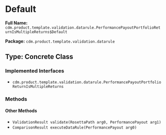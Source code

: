 # Default

**Full Name:** `cdm.product.template.validation.datarule.PerformancePayoutPortfolioReturnIsMultipleReturns$Default`

**Package:** `cdm.product.template.validation.datarule`

## Type: Concrete Class

### Implemented Interfaces

- `cdm.product.template.validation.datarule.PerformancePayoutPortfolioReturnIsMultipleReturns`

### Methods

#### Other Methods

- `ValidationResult validate(RosettaPath arg0, PerformancePayout arg1)`
- `ComparisonResult executeDataRule(PerformancePayout arg0)`


